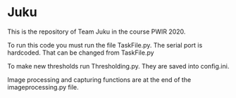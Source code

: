 # Juku

This is the repository of Team Juku in the course  PWIR 2020.

To run this code you must run the file TaskFile.py.
The serial port is hardcoded. That can be changed from TaskFile.py

To make new thresholds run Thresholding.py.
They are saved into config.ini.

Image processing and capturing functions are at the end of the imageprocessing.py file.







